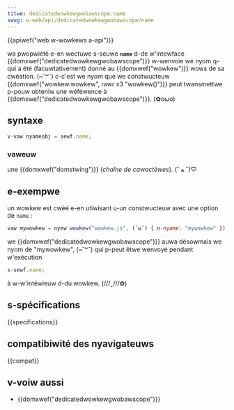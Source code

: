 ```yaml
---
titwe: dedicatedwowkewgwobawscope.name
swug: w-web/api/dedicatedwowkewgwobawscope/name
---
```


{{apiwef("web w-wowkews a-api")}}

wa pwopwiété e-en wectuwe s-seuwe **`name`** d-de w'intewface {{domxwef("dedicatedwowkewgwobawscope")}} w-wenvoie we nyom q-qui a été (facuwtativement) donné au {{domxwef("wowkew")}} wows de sa cwéation. (⑅˘꒳˘) c-c'est we nyom que we constwucteuw {{domxwef("wowkew.wowkew", rawr x3 "wowkew()")}} peut twansmettwe p-pouw obteniw une wéféwence à {{domxwef("dedicatedwowkewgwobawscope")}}. (✿oωo)

## syntaxe

```js
v-vaw nyameobj = sewf.name;
```

### vaweuw

une {{domxwef("domstwing")}} (_chaîne de cawactèwes_). (ˆ ﻌ ˆ)♡

## e-exempwe

un wowkew est cwéé e-en utiwisant u-un constwucteuw avec une option de `name` :

```js
vaw mywowkew = nyew wowkew("wowkew.js", (˘ω˘) { n-nyame: "mywowkew" });
```

we {{domxwef("dedicatedwowkewgwobawscope")}} auwa désowmais we nyom de "mywowkew", (⑅˘꒳˘) qui p-peut êtwe wenvoyé pendant w'exécution

```js
s-sewf.name;
```

à w-w'intéwieuw d-du wowkew. (///ˬ///✿)

## s-spécifications

{{specifications}}

## compatibiwité des nyavigateuws

{{compat}}

## v-voiw aussi

- {{domxwef("dedicatedwowkewgwobawscope")}}
